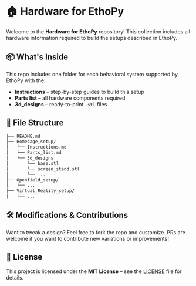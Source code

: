 # 🏠 Hardware for EthoPy

Welcome to the **Hardware for EthoPy** repository! This collection includes all hardware information required to build the setups described in EthoPy. 

## 📦 What's Inside

This repo includes one folder for each behavioral system supported by EthoPy with the:
- **Instructions** – step-by-step guides to build this setup  
- **Parts list** – all hardware components required 
- **3d_designs** – ready-to-print `.stl` files 


## 📁 File Structure

```bash
├── README.md
├── Homecage_setup/
│   └── Instructions.md
│   └── Parts_list.md
│   └── 3d_designs      
│       └── base.stl
│       └── screen_stand.stl
│       └── ...
├── Openfield_setup/
│   └── ...
├── Virtual_Reality_setup/
│   └── ...
```

<!-- ## 📸 Gallery

_Add screenshots or photos of the final printed setup here!_ -->

## 🛠️ Modifications & Contributions

Want to tweak a design? Feel free to fork the repo and customize. PRs are welcome if you want to contribute new variations or improvements!

## 📜 License

This project is licensed under the **MIT License** – see the [LICENSE](./LICENSE) file for details.
